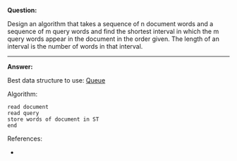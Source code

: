 **Question:** 

Design an algorithm that takes a sequence of n document words and a sequence of m query words and find the shortest interval in which the m query words appear in the document in the order given. The length of an interval is the number of words in that interval.

---

**Answer:**

Best data structure to use: [Queue](https://github.com/10adnan75/DSA/blob/main/Data%20Structures/Trees/RedBlackBST.java)

Algorithm:

    read document
    read query
    store words of document in ST
    end
    
References:

+ []()
